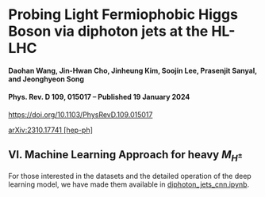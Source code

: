 # Probing Light Fermiophobic Higgs Boson via diphoton jets at the HL-LHC

#### Daohan Wang, Jin-Hwan Cho, Jinheung Kim, Soojin Lee, Prasenjit Sanyal, and Jeonghyeon Song

#### Phys. Rev. D 109, 015017 – Published 19 January 2024

https://doi.org/10.1103/PhysRevD.109.015017

[arXiv:2310.17741 [hep-ph]](https://arxiv.org/abs/2310.17741)



## VI. Machine Learning Approach for heavy $M_{H^\pm}$

For those interested in the datasets and the detailed operation of the deep learning model, we have made them available in [diphoton_jets_cnn.ipynb](diphoton_jets_cnn.ipynb).
